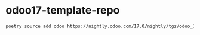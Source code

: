 # odoo17-template-repo

```bash
poetry source add odoo https://nightly.odoo.com/17.0/nightly/tgz/odoo_17.0.20240906.zip
```

